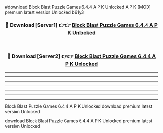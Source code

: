 #download Block Blast Puzzle Games 6.4.4 A P K Unlocked  A P K [MOD] premium latest version Unlocked b61y3 



<div align="center">
<h3>🔴 Download [Server1] 👉👉 <a href="https://apkdownload2.web.app/">Block Blast Puzzle Games 6.4.4 A P K Unlocked </a></h3><br>

<h3>🔴 Download [Server2] 👉👉 <a href="https://apkdownload2.web.app/">Block Blast Puzzle Games 6.4.4 A P K Unlocked </a></h3>
</div>





----------------------------------------------------------

----------------------------------------------------------

----------------------------------------------------------

----------------------------------------------------------

----------------------------------------------------------

----------------------------------------------------------

----------------------------------------------------------

Block Blast Puzzle Games 6.4.4 A P K Unlocked  download premium latest version Unlocked

download Block Blast Puzzle Games 6.4.4 A P K Unlocked  premium latest version Unlocked
